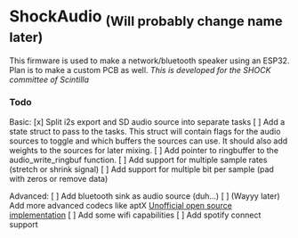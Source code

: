 # ShockAudio <sub>(Will probably change name later)</sub>

This firmware is used to make a network/bluetooth speaker using an ESP32. Plan is to make a custom PCB as well.
*This is developed for the SHOCK committee of Scintilla*

### Todo
Basic:
[x] Split i2s export and SD audio source into separate tasks
[ ] Add a state struct to pass to the tasks. This struct will contain flags for the audio sources to toggle and which buffers the sources can use. It should also add weights to the sources for later mixing.
[ ] Add pointer to ringbuffer to the audio\_write\_ringbuf function.
[ ] Add support for multiple sample rates (stretch or shrink signal)
[ ] Add support for multiple bit per sample (pad with zeros or remove data)

Advanced:
[ ] Add bluetooth sink as audio source (duh...)
    [ ] (Wayyy later) Add more advanced codecs like aptX [Unofficial open source implementation](https://github.com/Arkq/openaptx)
[ ] Add some wifi capabilities
[ ] Add spotify connect support 
